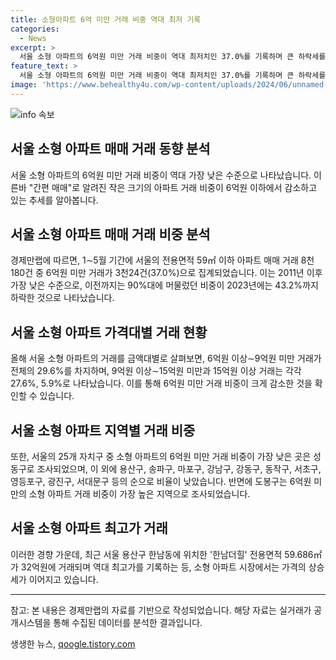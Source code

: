 ```yaml
---
title: 소형아파트 6억 미만 거래 비중 역대 최저 기록
categories:
  - News
excerpt: >
  서울 소형 아파트의 6억원 미만 거래 비중이 역대 최저치인 37.0%를 기록하며 큰 하락세를 보였습니다. 특히, 6억원 이상 거래가 전체의 29.6%를 차지하며 늘어났으며, 소형 아파트의 거래 비중이 가장 낮은 성동구와 용산구, 송파구 등의 지역에서는 지난 1∼5월 6억원 미만 거래량이 매우 낮았습니다. 도봉구는 6억원 미만 거래 비중이 89.2%로 가장 높았으며, 한남동에서는 60㎡ 미만 아파트가 32억원에 거래되며 최고가를 경신했습니다.
feature_text: >
  서울 소형 아파트의 6억원 미만 거래 비중이 역대 최저치인 37.0%를 기록하며 큰 하락세를 보였습니다. 특히, 6억원 이상 거래가 전체의 29.6%를 차지하며 늘어났으며, 소형 아파트의 거래 비중이 가장 낮은 성동구와 용산구, 송파구 등의 지역에서는 지난 1∼5월 6억원 미만 거래량이 매우 낮았습니다. 도봉구는 6억원 미만 거래 비중이 89.2%로 가장 높았으며, 한남동에서는 60㎡ 미만 아파트가 32억원에 거래되며 최고가를 경신했습니다.
image: 'https://www.behealthy4u.com/wp-content/uploads/2024/06/unnamed-file.png'
---
```


<p><img src="https://www.behealthy4u.com/wp-content/uploads/2024/06/unnamed-file.png" alt="info 속보" /></p>

<h2 data-ke-size="size26">서울 소형 아파트 매매 거래 동향 분석</h2>

<p data-ke-size="size16">서울 소형 아파트의 6억원 미만 거래 비중이 역대 가장 낮은 수준으로 나타났습니다. 이른바 "간편 매매"로 알려진 작은 크기의 아파트 거래 비중이 6억원 이하에서 감소하고 있는 추세를 알아봅니다.</p>

<h2 data-ke-size="size24">서울 소형 아파트 매매 거래 비중 분석</h2>

<p data-ke-size="size16">경제만랩에 따르면, 1∼5월 기간에 서울의 전용면적 59㎡ 이하 아파트 매매 거래 8천180건 중 6억원 미만 거래가 3천24건(37.0%)으로 집계되었습니다. 이는 2011년 이후 가장 낮은 수준으로, 이전까지는 90%대에 머물렀던 비중이 2023년에는 43.2%까지 하락한 것으로 나타났습니다.</p>

<h2 data-ke-size="size24">서울 소형 아파트 가격대별 거래 현황</h2>

<p data-ke-size="size16">올해 서울 소형 아파트의 거래를 금액대별로 살펴보면, 6억원 이상∼9억원 미만 거래가 전체의 29.6%를 차지하며, 9억원 이상∼15억원 미만과 15억원 이상 거래는 각각 27.6%, 5.9%로 나타났습니다. 이를 통해 6억원 미만 거래 비중이 크게 감소한 것을 확인할 수 있습니다.</p>

<h2 data-ke-size="size24">서울 소형 아파트 지역별 거래 비중</h2>

<p data-ke-size="size16">또한, 서울의 25개 자치구 중 소형 아파트의 6억원 미만 거래 비중이 가장 낮은 곳은 성동구로 조사되었으며, 이 외에 용산구, 송파구, 마포구, 강남구, 강동구, 동작구, 서초구, 영등포구, 광진구, 서대문구 등의 순으로 비율이 낮았습니다. 반면에 도봉구는 6억원 미만의 소형 아파트 거래 비중이 가장 높은 지역으로 조사되었습니다.</p>

<h2 data-ke-size="size24">서울 소형 아파트 최고가 거래</h2>

<p data-ke-size="size16">이러한 경향 가운데, 최근 서울 용산구 한남동에 위치한 '한남더힐' 전용면적 59.686㎡가 32억원에 거래되며 역대 최고가를 기록하는 등, 소형 아파트 시장에서는 가격의 상승세가 이어지고 있습니다.</p>

<hr>

<p data-ke-size="size16">참고: 본 내용은 경제만랩의 자료를 기반으로 작성되었습니다. 해당 자료는 실거래가 공개시스템을 통해 수집된 데이터를 분석한 결과입니다.</p>
생생한 뉴스, <a href="https://qoogle.tistory.com" rel="dofollow">qoogle.tistory.com</a>


